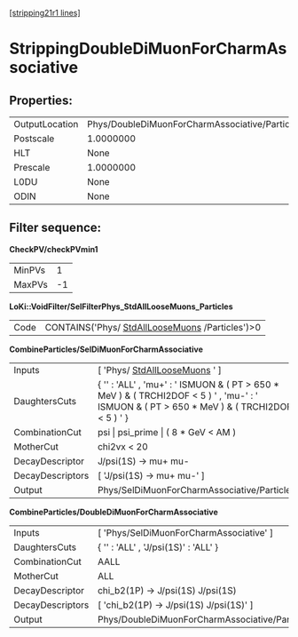 [[stripping21r1 lines]](./stripping21r1-index)

# StrippingDoubleDiMuonForCharmAssociative

## Properties:

|                |                                                |
|----------------|------------------------------------------------|
| OutputLocation | Phys/DoubleDiMuonForCharmAssociative/Particles |
| Postscale      | 1.0000000                                      |
| HLT            | None                                           |
| Prescale       | 1.0000000                                      |
| L0DU           | None                                           |
| ODIN           | None                                           |

## Filter sequence:

**CheckPV/checkPVmin1**

|        |     |
|--------|-----|
| MinPVs | 1   |
| MaxPVs | -1  |

**LoKi::VoidFilter/SelFilterPhys_StdAllLooseMuons_Particles**

|      |                                                                                      |
|------|--------------------------------------------------------------------------------------|
| Code | CONTAINS('Phys/ [StdAllLooseMuons](./stripping21r1-stdallloosemuons) /Particles')\>0 |

**CombineParticles/SelDiMuonForCharmAssociative**

|                  |                                                                                                                                                  |
|------------------|--------------------------------------------------------------------------------------------------------------------------------------------------|
| Inputs           | [ 'Phys/ [StdAllLooseMuons](./stripping21r1-stdallloosemuons) ' ]                                                                              |
| DaughtersCuts    | { '' : 'ALL' , 'mu+' : ' ISMUON & ( PT \> 650 \* MeV ) & ( TRCHI2DOF \< 5 ) ' , 'mu-' : ' ISMUON & ( PT \> 650 \* MeV ) & ( TRCHI2DOF \< 5 ) ' } |
| CombinationCut   | psi \| psi_prime \| ( 8 \* GeV \< AM )                                                                                                           |
| MotherCut        | chi2vx \< 20                                                                                                                                     |
| DecayDescriptor  | J/psi(1S) -\> mu+ mu-                                                                                                                            |
| DecayDescriptors | [ 'J/psi(1S) -\> mu+ mu-' ]                                                                                                                    |
| Output           | Phys/SelDiMuonForCharmAssociative/Particles                                                                                                      |

**CombineParticles/DoubleDiMuonForCharmAssociative**

|                  |                                                |
|------------------|------------------------------------------------|
| Inputs           | [ 'Phys/SelDiMuonForCharmAssociative' ]      |
| DaughtersCuts    | { '' : 'ALL' , 'J/psi(1S)' : 'ALL' }           |
| CombinationCut   | AALL                                           |
| MotherCut        | ALL                                            |
| DecayDescriptor  | chi_b2(1P) -\> J/psi(1S) J/psi(1S)             |
| DecayDescriptors | [ 'chi_b2(1P) -\> J/psi(1S) J/psi(1S)' ]     |
| Output           | Phys/DoubleDiMuonForCharmAssociative/Particles |
